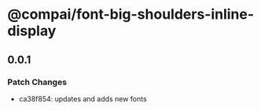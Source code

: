 # @compai/font-big-shoulders-inline-display

## 0.0.1
### Patch Changes

- ca38f854: updates and adds new fonts
